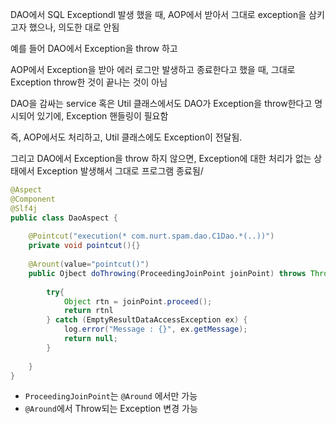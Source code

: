 



DAO에서 SQL Exceptiondl 발생 했을 때, AOP에서 받아서 그대로 exception을 삼키고자 했으나, 의도한 대로 안됨

예를 들어 DAO에서 Exception을 throw 하고

AOP에서 Exception을 받아 에러 로그만 발생하고 종료한다고 했을 때, 그대로 Exception throw한 것이 끝나는 것이 아님



DAO을 감싸는 service 혹은 Util 클래스에서도 DAO가 Exception을 throw한다고 명시되어 있기에, Exception 핸들링이 필요함

즉, AOP에서도 처리하고, Util 클래스에도 Exception이 전달됨. 



그리고  DAO에서 Exception을 throw 하지 않으면, Exception에 대한 처리가 없는 상태에서 Exception 발생해서 그대로 프로그램 종료됨/



```java
@Aspect
@Component
@Slf4j
public class DaoAspect {
    
    @Pointcut("execution(* com.nurt.spam.dao.C1Dao.*(..))")
    private void pointcut(){}
    
    @Arount(value="pointcut()")
    public Ojbect doThrowing(ProceedingJoinPoint joinPoint) throws Throwable {
        
        try{
            Object rtn = joinPoint.proceed();
            return rtnl
        } catch (EmptyResultDataAccessException ex) {
            log.error("Message : {}", ex.getMessage);
            return null;
        }
        
    }
}
```

- `ProceedingJoinPoint`는 `@Around` 에서만 가능
- `@Around`에서 Throw되는 Exception 변경 가능

